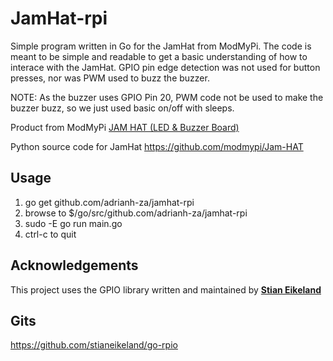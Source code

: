 # JamHat-rpi

Simple program written in Go for the JamHat from ModMyPi.  The code is meant to be simple and readable to get a basic understanding of how to interace with the JamHat.  GPIO pin edge detection was not used for button presses, nor was PWM used to buzz the buzzer.

NOTE: As the buzzer uses GPIO Pin 20, PWM code not be used to make the buzzer buzz, so we just used basic on/off with sleeps.

Product from ModMyPi
<a href="https://www.modmypi.com/raspberry-pi/led-displays-and-drivers-1034/jam-hat" target="_blank">JAM HAT (LED & Buzzer Board)</a>

Python source code for JamHat
<a href="https://github.com/modmypi/Jam-HAT" target="_blank">https://github.com/modmypi/Jam-HAT</a>


## Usage ##

1) go get github.com/adrianh-za/jamhat-rpi
2) browse to $/go/src/github.com/adrianh-za/jamhat-rpi
3) sudo -E go run main.go
4) ctrl-c to quit


## Acknowledgements ##

This project uses the GPIO library written and maintained by <b><a href="https://github.com/stianeikeland" target="_blank">Stian Eikeland</a></b>


## Gits ##

https://github.com/stianeikeland/go-rpio
